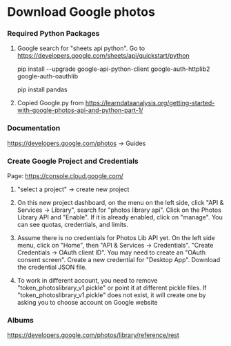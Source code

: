 # Download Google photos

### Required Python Packages

1. Google search for "sheets api python". Go to https://developers.google.com/sheets/api/quickstart/python


    pip install --upgrade google-api-python-client google-auth-httplib2 google-auth-oauthlib
   
    pip install pandas

2. Copied Google.py from https://learndataanalysis.org/getting-started-with-google-photos-api-and-python-part-1/

### Documentation

https://developers.google.com/photos -> Guides


### Create Google Project and Credentials

Page: https://console.cloud.google.com/

1. "select a project" -> create new project

2. On this new project dashboard, on the menu on the left side, click "API & Services -> Library",
search for "photos library api". Click on the Photos Library API and "Enable". If it is already enabled,
click on "manage". You can see quotas, credentials, and limits.

3. Assume there is no credentials for Photos Lib API yet. On the left side menu, click on "Home",
then "API & Services -> Credentials". "Create Credentials -> OAuth client ID". You may need to create
an "OAuth consent screen". Create a new credential for "Desktop App". Download the credential JSON file.

4. To work in different account, you need to remove "token_photoslibrary_v1.pickle" or point it at different
pickle files. If "token_photoslibrary_v1.pickle" does not exist, it will create one by asking you to choose
account on Google website

### Albums

https://developers.google.com/photos/library/reference/rest

